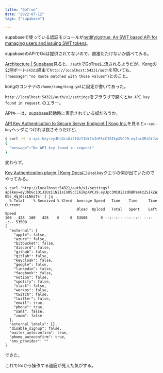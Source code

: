 ```yaml
---
title: "GoTrue"
date: "2022-07-12"
tags: ["supabase"]

---
```


supabaseで使っている認証モジュールが[netlify/gotrue: An SWT based API for managing users and issuing SWT tokens](https://github.com/netlify/gotrue)。

supabaseのAPIでGoは提供されてないので、直接たたけないか調べてみる。

[Architecture | Supabase](https://supabase.com/docs/architecture)見ると、`/auth`でGoTrueに流されるようだが、Kongの公開ポート`54321`経由で`http://localhost:54321/auth`を叩いても、`{"message":"no Route matched with those values"}`とのこと。

kongのコンテナの`/home/kong/kong.yml`に設定が書いてあった。

`http://localhost:54321/auth/v1/settings`をブラウザで開くと`No API key found in request.`のエラー。

APIキーは、supabase起動時に表示されている奴だろうか。

[API Key Authentication to Secure Server Endpoint | Kong Inc.](https://konghq.com/blog/kong-gateway-key-authentication)を見ると`x-api-key`ヘッダにつければ良さそうだけど、
```sh
$ curl -H 'x-api-key:eyJhbGciOiJIUzI1NiIsInR5cCI6IkpXVCJ9.eyJpc3MiOiJzdXBhYmFzZS1kZW1vIiwicm9sZSI6InNlcnZpY2Vfcm9sZSJ9.vI9obAHOGyVVKa3pD--kJlyxp-Z2zV9UUMAhKpNLAcU' http://localhost:54321/auth/v1/settings
{
  "message":"No API key found in request"
}
```
変わらず。

[Key Authentication plugin | Kong Docs](https://docs.konghq.com/hub/kong-inc/key-auth/)には`apikey`クエリの例が出ていたのでやってみる。
```
$ curl 'http://localhost:54321/auth/v1/settings?apikey=eyJhbGciOiJIUzI1NiIsInR5cCI6IkpXVCJ9.eyJpc3MiOiJzdXBhYmFzZS1kZW1vIiwicm9sZSI6ImFub24ifQ.625_WdcF3KHqz5amU0x2X5WWHP-OEs_4qj0ssLNHzTs' | jq .
  % Total    % Received % Xferd  Average Speed   Time    Time     Time  Current
                                 Dload  Upload   Total   Spent    Left  Speed
100   428  100   428    0     0  53500      0 --:--:-- --:--:-- --:--:-- 53500
{
  "external": {
    "apple": false,
    "azure": false,
    "bitbucket": false,
    "discord": false,
    "github": false,
    "gitlab": false,
    "keycloak": false,
    "google": false,
    "linkedin": false,
    "facebook": false,
    "notion": false,
    "spotify": false,
    "slack": false,
    "workos": false,
    "twitch": false,
    "twitter": false,
    "email": true,
    "phone": true,
    "saml": false,
    "zoom": false
  },
  "external_labels": {},
  "disable_signup": false,
  "mailer_autoconfirm": true,
  "phone_autoconfirm": true,
  "sms_provider": ""
}
```
できた。

これでGoから操作する道筋が見えた気がする。
